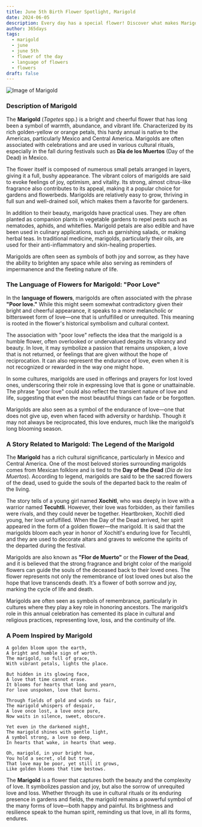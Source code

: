 ```yaml
---
title: June 5th Birth Flower Spotlight, Marigold
date: 2024-06-05
description: Every day has a special flower! Discover what makes Marigold unique as today’s birth flower and its symbolic meaning.
author: 365days
tags:
  - marigold
  - june
  - june 5th
  - flower of the day
  - language of flowers
  - flowers
draft: false
---
```


![Image of Marigold](https://cdn.pixabay.com/photo/2023/03/07/18/56/marigold-7836281_640.jpg#center)


### Description of Marigold

The **Marigold** (_Tagetes_ spp.) is a bright and cheerful flower that has long been a symbol of warmth, abundance, and vibrant life. Characterized by its rich golden-yellow or orange petals, this hardy annual is native to the Americas, particularly Mexico and Central America. Marigolds are often associated with celebrations and are used in various cultural rituals, especially in the fall during festivals such as **Día de los Muertos** (Day of the Dead) in Mexico.

The flower itself is composed of numerous small petals arranged in layers, giving it a full, bushy appearance. The vibrant colors of marigolds are said to evoke feelings of joy, optimism, and vitality. Its strong, almost citrus-like fragrance also contributes to its appeal, making it a popular choice for gardens and flowerbeds. Marigolds are relatively easy to grow, thriving in full sun and well-drained soil, which makes them a favorite for gardeners.

In addition to their beauty, marigolds have practical uses. They are often planted as companion plants in vegetable gardens to repel pests such as nematodes, aphids, and whiteflies. Marigold petals are also edible and have been used in culinary applications, such as garnishing salads, or making herbal teas. In traditional medicine, marigolds, particularly their oils, are used for their anti-inflammatory and skin-healing properties.

Marigolds are often seen as symbols of both joy and sorrow, as they have the ability to brighten any space while also serving as reminders of impermanence and the fleeting nature of life.

### The Language of Flowers for Marigold: "Poor Love"

In the **language of flowers**, marigolds are often associated with the phrase **"Poor love."** While this might seem somewhat contradictory given their bright and cheerful appearance, it speaks to a more melancholic or bittersweet form of love—one that is unfulfilled or unrequited. This meaning is rooted in the flower's historical symbolism and cultural context.

The association with "poor love" reflects the idea that the marigold is a humble flower, often overlooked or undervalued despite its vibrancy and beauty. In love, it may symbolize a passion that remains unspoken, a love that is not returned, or feelings that are given without the hope of reciprocation. It can also represent the endurance of love, even when it is not recognized or rewarded in the way one might hope.

In some cultures, marigolds are used in offerings and prayers for lost loved ones, underscoring their role in expressing love that is gone or unattainable. The phrase "poor love" could also reflect the transient nature of love and life, suggesting that even the most beautiful things can fade or be forgotten.

Marigolds are also seen as a symbol of the endurance of love—one that does not give up, even when faced with adversity or hardship. Though it may not always be reciprocated, this love endures, much like the marigold’s long blooming season.

### A Story Related to Marigold: The Legend of the Marigold

The **Marigold** has a rich cultural significance, particularly in Mexico and Central America. One of the most beloved stories surrounding marigolds comes from Mexican folklore and is tied to the **Day of the Dead** (_Día de los Muertos_). According to legend, marigolds are said to be the sacred flowers of the dead, used to guide the souls of the departed back to the realm of the living.

The story tells of a young girl named **Xochitl**, who was deeply in love with a warrior named **Tecuhtli**. However, their love was forbidden, as their families were rivals, and they could never be together. Heartbroken, Xochitl died young, her love unfulfilled. When the Day of the Dead arrived, her spirit appeared in the form of a golden flower—the marigold. It is said that the marigolds bloom each year in honor of Xochitl's enduring love for Tecuhtli, and they are used to decorate altars and graves to welcome the spirits of the departed during the festival.

Marigolds are also known as **"Flor de Muerto"** or the **Flower of the Dead**, and it is believed that the strong fragrance and bright color of the marigold flowers can guide the souls of the deceased back to their loved ones. The flower represents not only the remembrance of lost loved ones but also the hope that love transcends death. It’s a flower of both sorrow and joy, marking the cycle of life and death.

Marigolds are often seen as symbols of remembrance, particularly in cultures where they play a key role in honoring ancestors. The marigold’s role in this annual celebration has cemented its place in cultural and religious practices, representing love, loss, and the continuity of life.

### A Poem Inspired by Marigold

```
A golden bloom upon the earth,  
A bright and humble sign of worth.  
The marigold, so full of grace,  
With vibrant petals, lights the place.  

But hidden in its glowing face,  
A love that time cannot erase.  
It blooms for hearts that long and yearn,  
For love unspoken, love that burns.  

Through fields of gold and winds so fair,  
The marigold whispers of despair,  
A love once lost, a love once pure,  
Now waits in silence, sweet, obscure.  

Yet even in the darkened night,  
The marigold shines with gentle light,  
A symbol strong, a love so deep,  
In hearts that wake, in hearts that weep.  

Oh, marigold, in your bright hue,  
You hold a secret, old but true,  
That love may be poor, yet still it grows,  
Like golden blooms that time bestows.
```

The **Marigold** is a flower that captures both the beauty and the complexity of love. It symbolizes passion and joy, but also the sorrow of unrequited love and loss. Whether through its use in cultural rituals or its enduring presence in gardens and fields, the marigold remains a powerful symbol of the many forms of love—both happy and painful. Its brightness and resilience speak to the human spirit, reminding us that love, in all its forms, endures.


